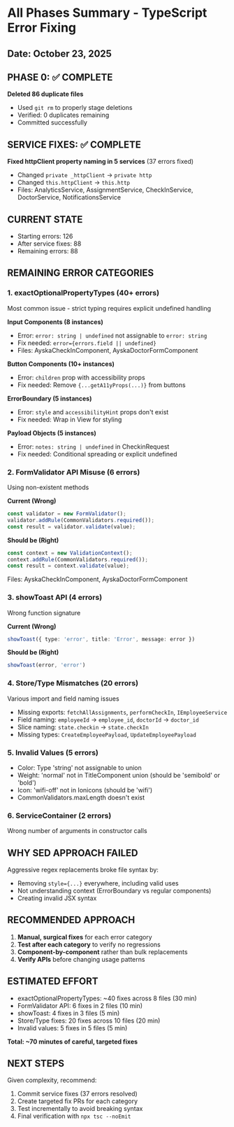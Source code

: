 # All Phases Summary - TypeScript Error Fixing
## Date: October 23, 2025

## PHASE 0: ✅ COMPLETE
**Deleted 86 duplicate files** 
- Used `git rm` to properly stage deletions
- Verified: 0 duplicates remaining
- Committed successfully

## SERVICE FIXES: ✅ COMPLETE
**Fixed httpClient property naming in 5 services** (37 errors fixed)
- Changed `private _httpClient` → `private http`
- Changed `this.httpClient` → `this.http`
- Files: AnalyticsService, AssignmentService, CheckInService, DoctorService, NotificationsService

## CURRENT STATE
- Starting errors: 126
- After service fixes: 88
- Remaining errors: 88

## REMAINING ERROR CATEGORIES

### 1. exactOptionalPropertyTypes (40+ errors)
Most common issue - strict typing requires explicit undefined handling

**Input Components (8 instances)**
- Error: `error: string | undefined` not assignable to `error: string`
- Fix needed: `error={errors.field || undefined}`
- Files: AyskaCheckInComponent, AyskaDoctorFormComponent

**Button Components (10+ instances)**
- Error: `children` prop with accessibility props
- Fix needed: Remove `{...getA11yProps(...)}` from buttons

**ErrorBoundary (5 instances)**
- Error: `style` and `accessibilityHint` props don't exist
- Fix needed: Wrap in View for styling

**Payload Objects (5 instances)**
- Error: `notes: string | undefined` in CheckinRequest
- Fix needed: Conditional spreading or explicit undefined

### 2. FormValidator API Misuse (6 errors)
Using non-existent methods

**Current (Wrong)**
```typescript
const validator = new FormValidator();
validator.addRule(CommonValidators.required());
const result = validator.validate(value);
```

**Should be (Right)**
```typescript
const context = new ValidationContext();
context.addRule(CommonValidators.required());
const result = context.validate(value);
```

Files: AyskaCheckInComponent, AyskaDoctorFormComponent

### 3. showToast API (4 errors)
Wrong function signature

**Current (Wrong)**
```typescript
showToast({ type: 'error', title: 'Error', message: error })
```

**Should be (Right)**
```typescript
showToast(error, 'error')
```

### 4. Store/Type Mismatches (20 errors)
Various import and field naming issues

- Missing exports: `fetchAllAssignments`, `performCheckIn`, `IEmployeeService`
- Field naming: `employeeId` → `employee_id`, `doctorId` → `doctor_id`
- Slice naming: `state.checkin` → `state.checkIn`
- Missing types: `CreateEmployeePayload`, `UpdateEmployeePayload`

### 5. Invalid Values (5 errors)
- Color: Type 'string' not assignable to union
- Weight: 'normal' not in TitleComponent union (should be 'semibold' or 'bold')
- Icon: 'wifi-off' not in Ionicons (should be 'wifi')
- CommonValidators.maxLength doesn't exist

### 6. ServiceContainer (2 errors)
Wrong number of arguments in constructor calls

## WHY SED APPROACH FAILED
Aggressive regex replacements broke file syntax by:
- Removing `style={...}` everywhere, including valid uses
- Not understanding context (ErrorBoundary vs regular components)
- Creating invalid JSX syntax

## RECOMMENDED APPROACH
1. **Manual, surgical fixes** for each error category
2. **Test after each category** to verify no regressions
3. **Component-by-component** rather than bulk replacements
4. **Verify APIs** before changing usage patterns

## ESTIMATED EFFORT
- exactOptionalPropertyTypes: ~40 fixes across 8 files (30 min)
- FormValidator API: 6 fixes in 2 files (10 min)
- showToast: 4 fixes in 3 files (5 min)
- Store/Type fixes: 20 fixes across 10 files (20 min)
- Invalid values: 5 fixes in 5 files (5 min)

**Total: ~70 minutes of careful, targeted fixes**

## NEXT STEPS
Given complexity, recommend:
1. Commit service fixes (37 errors resolved)
2. Create targeted fix PRs for each category
3. Test incrementally to avoid breaking syntax
4. Final verification with `npx tsc --noEmit`

